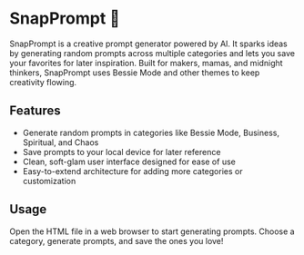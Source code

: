 # SnapPrompt 💎

SnapPrompt is a creative prompt generator powered by AI. It sparks ideas by generating random prompts across multiple categories and lets you save your favorites for later inspiration. Built for makers, mamas, and midnight thinkers, SnapPrompt uses Bessie Mode and other themes to keep creativity flowing.

## Features
- Generate random prompts in categories like Bessie Mode, Business, Spiritual, and Chaos
- Save prompts to your local device for later reference
- Clean, soft-glam user interface designed for ease of use
- Easy-to-extend architecture for adding more categories or customization

## Usage
Open the HTML file in a web browser to start generating prompts. Choose a category, generate prompts, and save the ones you love!
